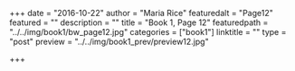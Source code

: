 +++
date = "2016-10-22"
author = "Maria Rice"
featuredalt = "Page12"
featured = ""
description = ""
title = "Book 1, Page 12"
featuredpath = "../../img/book1/bw_page12.jpg"
categories = ["book1"]
linktitle = ""
type = "post"
preview = "../../img/book1_prev/preview12.jpg"

+++

